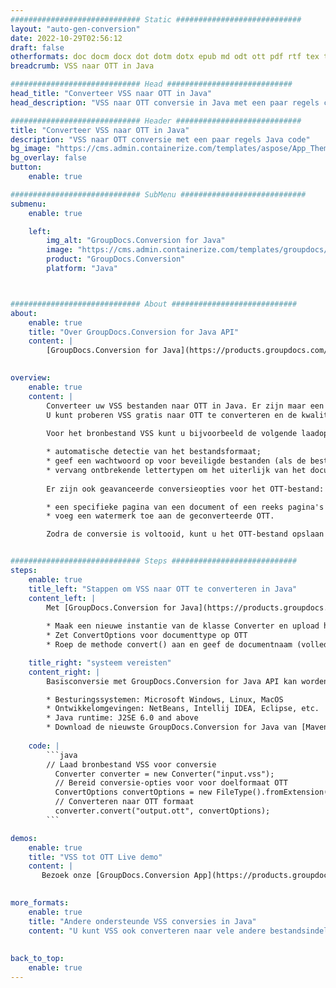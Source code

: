 ```yaml
---
############################# Static ############################
layout: "auto-gen-conversion"
date: 2022-10-29T02:56:12
draft: false
otherformats: doc docm docx dot dotm dotx epub md odt ott pdf rtf tex txt vdx vsdm vsdx vssm vssx vstm vstx vsx vtx xps
breadcrumb: VSS naar OTT in Java

############################# Head ############################
head_title: "Converteer VSS naar OTT in Java"
head_description: "VSS naar OTT conversie in Java met een paar regels code. Converteer meer dan 160 bestandsindelingen met de GroupDocs-documentconversie-API voor Java"

############################# Header ############################
title: "Converteer VSS naar OTT in Java"
description: "VSS naar OTT conversie met een paar regels Java code"
bg_image: "https://cms.admin.containerize.com/templates/aspose/App_Themes/V3/images/bg/header1.png"
bg_overlay: false
button:
    enable: true

############################# SubMenu ############################
submenu:
    enable: true

    left:
        img_alt: "GroupDocs.Conversion for Java"
        image: "https://cms.admin.containerize.com/templates/groupdocs/images/product-logos/90x90-noborder/groupdocs-conversion-java.png"
        product: "GroupDocs.Conversion"
        platform: "Java"



############################# About ############################
about:
    enable: true
    title: "Over GroupDocs.Conversion for Java API"
    content: |
        [GroupDocs.Conversion for Java](https://products.groupdocs.com/conversion/java/) is een geavanceerde conversie-API voor bestandsindelingen voor het converteren tussen populaire afbeeldings- en documentindelingen zoals Microsoft Office, OpenDocument, PDF, HTML, e-mail, CAD. en nog veel meer met slechts een paar regels code. De native API detecteert automatisch de formaten van de originele documenten en biedt veel opties voor het aanpassen van de geconverteerde documenten. Naast de functie om informatie uit een document te extraheren, ondersteunt het standaard ook het cachen van de conversieresultaten naar de lokale schijf. Elk type cacheopslag kan echter worden ondersteund door de juiste interfaces te implementeren - Amazon S3, Dropbox, Google Drive, Windows Azure, Reddis of andere.
    

overview:
    enable: true
    content: |
        Converteer uw VSS bestanden naar OTT in Java. Er zijn maar een paar regels Java code nodig op elk platform naar keuze, zoals Windows, Linux, macOS.
        U kunt proberen VSS gratis naar OTT te converteren en de kwaliteit van de conversieresultaten te evalueren. Naast eenvoudige scripts voor bestandsconversie, kunt u meer geavanceerde opties proberen voor het laden van het VSS-bronbestand en het opslaan van de OTT-uitvoer. 
        
        Voor het bronbestand VSS kunt u bijvoorbeeld de volgende laadopties gebruiken:

        * automatische detectie van het bestandsformaat;
        * geef een wachtwoord op voor beveiligde bestanden (als de bestandsindeling dit ondersteunt);
        * vervang ontbrekende lettertypen om het uiterlijk van het document te behouden.
        
        Er zijn ook geavanceerde conversieopties voor het OTT-bestand:

        * een specifieke pagina van een document of een reeks pagina's converteren;
        * voeg een watermerk toe aan de geconverteerde OTT.

        Zodra de conversie is voltooid, kunt u het OTT-bestand opslaan in uw lokale bestandspad of in opslag van derden, zoals FTP, Amazon S3, Google Drive, Dropbox enz. Let op - om VSS te converteren tot OTT, hoeft u geen extra software te installeren, zoals MS Office, Open Office, Adobe Acrobat Reader etc.


############################# Steps ############################
steps:
    enable: true
    title_left: "Stappen om VSS naar OTT te converteren in Java"
    content_left: |
        Met [GroupDocs.Conversion for Java](https://products.groupdocs.com/conversion/java/) kunnen ontwikkelaars het VSS-bestand eenvoudig converteren naar OTT met een paar regels code.
        
        * Maak een nieuwe instantie van de klasse Converter en upload het bestand VSS met het volledige pad
        * Zet ConvertOptions voor documenttype op OTT
        * Roep de methode convert() aan en geef de documentnaam (volledig pad) en formaat (OTT) door als parameter

    title_right: "systeem vereisten"
    content_right: |
        Basisconversie met GroupDocs.Conversion for Java API kan worden gedaan met slechts een paar regels code. Onze API's worden ondersteund op alle belangrijke platforms en besturingssystemen. Voordat u de onderstaande code uitvoert, moet u ervoor zorgen dat de volgende vereisten op uw systeem zijn geïnstalleerd.

        * Besturingssystemen: Microsoft Windows, Linux, MacOS
        * Ontwikkelomgevingen: NetBeans, Intellij IDEA, Eclipse, etc.
        * Java runtime: J2SE 6.0 and above
        * Download de nieuwste GroupDocs.Conversion for Java van [Maven](https://repository.groupdocs.com/webapp/#/artifacts/browse/tree/General/repo/com/groupdocs/groupdocs-conversion)
         
    code: |
        ```java    
        // Laad bronbestand VSS voor conversie
          Converter converter = new Converter("input.vss");
          // Bereid conversie-opties voor voor doelformaat OTT
          ConvertOptions convertOptions = new FileType().fromExtension("ott").getConvertOptions();
          // Converteren naar OTT formaat
          converter.convert("output.ott", convertOptions);
        ```

demos:
    enable: true
    title: "VSS tot OTT Live demo"
    content: |
       Bezoek onze [GroupDocs.Conversion App](https://products.groupdocs.app/conversion/family) website en probeer VSS naar OTT conversie nu. De gratis demo heeft de volgende voordelen:
          

more_formats:
    enable: true
    title: "Andere ondersteunde VSS conversies in Java"
    content: "U kunt VSS ook converteren naar vele andere bestandsindelingen. Zie de lijst hieronder."
       
       
back_to_top:
    enable: true
---
```

